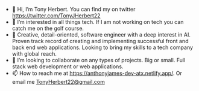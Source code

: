 - 👋 Hi, I’m Tony Herbert. You can find my on twitter https://twitter.com/TonyJHerbert22
- 👀 I’m interested in all things tech. If I am not working on tech you can catch me on the golf course. 
- 🌱 Creative, detail-oriented, software engineer with a deep interest in AI. Proven track record of creating and implementing successful front and back end web applications. Looking to bring my skills to a tech company with global reach.
- 💞️ I’m looking to collaborate on any types of projects. Big or small. Full stack web development or web applications. 
- 📫 How to reach me at https://anthonyjames-dev-atx.netlify.app/. Or email me TonyHerbert22@gmail.com
